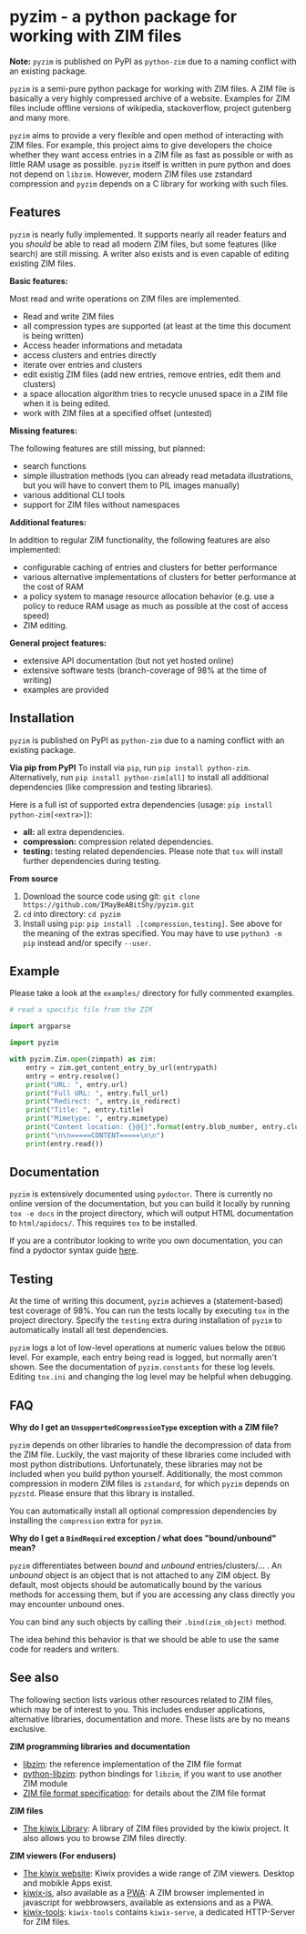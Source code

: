 # pyzim - a python package for working with ZIM files

**Note:** `pyzim` is published on PyPI as `python-zim` due to a naming conflict with an existing package.

`pyzim` is a semi-pure python package for working with ZIM files. A ZIM file is basically a very highly compressed archive of a website. Examples for ZIM files include offline versions of wikipedia, stackoverflow, project gutenberg and many more.

`pyzim` aims to provide a very flexible and open method of interacting with ZIM files. For example, this project aims to give developers the choice whether they want access entries in a ZIM file as fast as possible or with as little RAM usage as possible. `pyzim` itself is written in pure python and does not depend on `libzim`. However, modern ZIM files use zstandard compression and `pyzim` depends on a C library for working with such files.

## Features

`pyzim` is nearly fully implemented. It supports nearly all reader featurs and you *should* be able to read all modern ZIM files, but some features (like search) are still missing. A writer also exists and is even capable of editing existing ZIM files.

**Basic features:**

Most read and write operations on ZIM files are implemented.

- Read and write ZIM files
- all compression types are supported (at least at the time this document is being written)
- Access header informations and metadata
- access clusters and entries directly
- iterate over entries and clusters
- edit existig ZIM files (add new entries, remove entries, edit them and clusters)
- a space allocation algorithm tries to recycle unused space in a ZIM file when it is being edited.
- work with ZIM files at a specified offset (untested)

**Missing features:**

The following features are still missing, but planned:

- search functions
- simple illustration methods (you can already read metadata illustrations, but you will have to convert them to PIL images manually)
- various additional CLI tools
- support for ZIM files without namespaces

**Additional features:**

In addition to regular ZIM functionality, the following features are also implemented:

- configurable caching of entries and clusters for better performance
- various alternative implementations of clusters for better performance at the cost of RAM
- a policy system to manage resource allocation behavior (e.g. use a policy to reduce RAM usage as much as possible at the cost of access speed)
- ZIM editing.

**General project features:**

- extensive API documentation (but not yet hosted online)
- extensive software tests (branch-coverage of 98% at the time of writing)
- examples are provided

## Installation

`pyzim` is published on PyPI as `python-zim` due to a naming conflict with an existing package.

**Via pip from PyPI**
To install via `pip`, run `pip install python-zim`. Alternatively, run `pip install python-zim[all]` to install all additional dependencies (like compression and testing libraries).

Here is a full ist of supported extra dependencies (usage: `pip install python-zim[<extra>]`):

- **all:** all extra dependencies.
- **compression:** compression related dependencies.
- **testing:** testing related dependencies. Please note that `tox` will install further dependencies during testing.

**From source**

1. Download the source code using git: `git clone https://github.com/IMayBeABitShy/pyzim.git`
2. `cd` into directory: `cd pyzim`
3. Install using `pip`: `pip install .[compression,testing]`. See above for the meaning of the extras specified. You may have to use `python3 -m pip` instead and/or specify `--user`.

## Example

Please take a look at the `examples/` directory for fully commented examples.

```python
# read a specific file from the ZIM

import argparse

import pyzim

with pyzim.Zim.open(zimpath) as zim:
    entry = zim.get_content_entry_by_url(entrypath)
    entry = entry.resolve()
    print("URL: ", entry.url)
    print("Full URL: ", entry.full_url)
    print("Redirect: ", entry.is_redirect)
    print("Title: ", entry.title)
    print("Mimetype: ", entry.mimetype)
    print("Content location: {}@{}".format(entry.blob_number, entry.cluster_number))
    print("\n\n=====CONTENT=====\n\n")
    print(entry.read())
```

## Documentation

`pyzim` is extensively documented using `pydoctor`. There is currently no online version of the documentation, but you can build it locally by running `tox -e docs` in the project directory, which will output HTML documentation to `html/apidocs/`. This requires `tox` to be installed.

If you are a contributor looking to write you own documentation, you can find a pydoctor syntax guide [here](https://pydoctor.readthedocs.io/en/latest/codedoc.html).

## Testing

At the time of writing this document, `pyzim` achieves a (statement-based) test coverage of 98%. You can run the tests locally by executing `tox` in the project directory. Specify the `testing` extra during installation of `pyzim` to automatically install all test dependencies.

`pyzim` logs a lot of low-level operations at numeric values below the `DEBUG` level. For example, each entry being read is logged, but normally aren't shown. See the documentation of `pyzim.constants` for these log levels. Editing `tox.ini` and changing the log level may be helpful when debugging.

## FAQ

**Why do I get an `UnsupportedCompressionType` exception with a ZIM file?**

`pyzim` depends on other libraries to handle the decompression of data from the ZIM file. Luckily, the vast majority of these libraries come included with most python distributions. Unfortunately, these libraries may not be included when you build python yourself. Additionally, the most common compression in modern ZIM files is `zstandard`, for which `pyzim` depends on `pyzstd`. Please ensure that this library is installed.

You can automatically install all optional compression dependencies by installing the `compression` extra for `pyzim`.

**Why do I get a `BindRequired` exception / what does "bound/unbound" mean?**

`pyzim` differentiates between *bound* and *unbound* entries/clusters/... . An *unbound* object is an object that is not attached to any ZIM object. By default, most objects should be automatically bound by the various methods for accessing them, but if you are accessing any class directly you may encounter unbound ones.

You can bind any such objects by calling their `.bind(zim_object)` method.

The idea behind this behavior is that we should be able to use the same code for readers and writers.

## See also

The following section lists various other resources related to ZIM files, which may be of interest to you. This includes enduser applications, alternative libraries, documentation and more. These lists are by no means exclusive.

**ZIM programming libraries and documentation**

- [libzim](https://github.com/openzim/libzim): the reference implementation of the ZIM file format
- [python-libzim](https://github.com/openzim/libzim): python bindings for `libzim`, if you want to use another ZIM module
- [ZIM file format specification](https://wiki.openzim.org/wiki/ZIM_file_format): for details about the ZIM file format

**ZIM files**

- [The kiwix Library](https://library.kiwix.org): A library of ZIM files provided by the kiwix project. It also allows you to browse ZIM files directly.

**ZIM viewers (For endusers)**

- [The kiwix website](https://www.kiwix.org/en/): Kiwix provides a wide range of ZIM viewers. Desktop and mobikle Apps exist.
- [kiwix-js](https://github.com/kiwix/kiwix-js), also available as a [PWA](https://pwa.kiwix.org/): A ZIM browser implemented in javascript for webbrowsers, available as extensions and as a PWA.
- [kiwix-tools](https://github.com/kiwix/kiwix-tools/): `kiwix-tools` contains `kiwix-serve`, a dedicated HTTP-Server for ZIM files.
